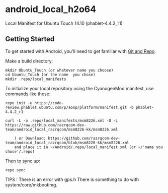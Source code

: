 android_local_h2o64
===================

Local Manifest for Ubuntu Touch 14.10 (phablet-4.4.2_r1)

Getting Started
---------------

To get started with Android, you'll need to get
familiar with [Git and Repo](http://source.android.com/download/using-repo).

Make a build directory:

	mkdir Ubuntu_Touch (or whatever name you choose)
	cd Ubuntu_Touch (or the name  you chose)
	mkdir .repo/local_manifests

To initialize your local repository using the CyanogenMod manifest, use commands like these:

    repo init -u https://code-review.phablet.ubuntu.com/p/aosp/platform/manifest.git -b phablet-4.4.2_r1

    curl -L -o .repo/local_manifests/msm8226.xml -O -L https://raw.github.com/razrqcom-dev-team/android_local_razrqcom/msm8226-kk/msm8226.xml
 
    	( or Download: https://github.com/razrqcom-dev-team/android_local_razrqcom/blob/msm8226-kk/msm8226.xml
		and place it in ~/Android/.repo/local_manifest.xml (or ~/'name you chose'/.repo)

Then to sync up:

    repo sync

TIPS : 
There is an error with gps.h
There is something to do with system/core/mkbootimg.

